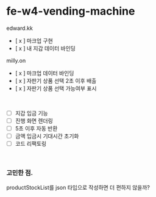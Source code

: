 # fe-w4-vending-machine

edward.kk

-   [ x ] 마크업 구현
-   [ x ] 내 지갑 데이터 바인딩

milly.on

-   [ x ] 마크업 데이터 바인딩
-   [ x ] 자판기 상품 선택 2초 이후 배출
-   [ x ] 자판기 상품 선택 가능여부 표시

<br>

-   [ ] 지갑 입금 기능
-   [ ] 진행 화면 렌더링
-   [ ] 5초 이후 자동 반환
-   [ ] 금액 입금시 기대시간 초기화
-   [ ] 코드 리팩토링

<br>

### 고민한 점.

productStockList를 json 타입으로 작성하면 더 편하지 않을까?

